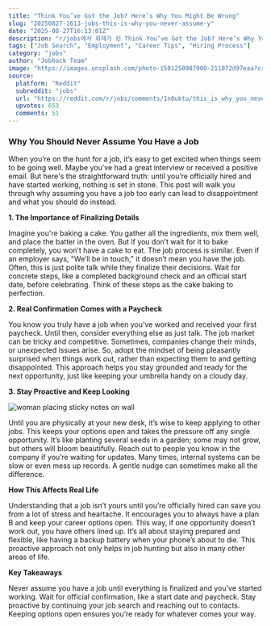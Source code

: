 ```yaml
---
title: "Think You’ve Got the Job? Here’s Why You Might Be Wrong"
slug: "20250827-1613-jobs-this-is-why-you-never-assume-y"
date: "2025-08-27T16:13:01Z"
description: "r/jobs에서 화제가 된 Think You’ve Got the Job? Here’s Why You Might Be Wrong에 대한 깊이 있는 분석과 인사이트"
tags: ["Job Search", "Employment", "Career Tips", "Hiring Process"]
category: "jobs"
author: "Jobhack Team"
image: "https://images.unsplash.com/photo-1501250987900-211872d97eaa?crop=entropy&cs=tinysrgb&fit=max&fm=jpg&ixid=M3w3OTU0NDF8MHwxfHNlYXJjaHwyNHx8am9iJTIwc2VhcmNofGVufDF8MHx8fDE3NTYzMTExNjR8MA&ixlib=rb-4.1.0&q=80&w=1080"
source:
  platform: "Reddit"
  subreddit: "jobs"
  url: "https://reddit.com/r/jobs/comments/1n0uktu/this_is_why_you_never_assume_you_have_a_job/"
  upvotes: 653
  comments: 51
---
```


### Why You Should Never Assume You Have a Job

When you’re on the hunt for a job, it’s easy to get excited when things seem to be going well. Maybe you’ve had a great interview or received a positive email. But here's the straightforward truth: until you’re officially hired and have started working, nothing is set in stone. This post will walk you through why assuming you have a job too early can lead to disappointment and what you should do instead.

**1. The Importance of Finalizing Details**

Imagine you're baking a cake. You gather all the ingredients, mix them well, and place the batter in the oven. But if you don’t wait for it to bake completely, you won’t have a cake to eat. The job process is similar. Even if an employer says, "We’ll be in touch," it doesn’t mean you have the job. Often, this is just polite talk while they finalize their decisions. Wait for concrete steps, like a completed background check and an official start date, before celebrating. Think of these steps as the cake baking to perfection.

**2. Real Confirmation Comes with a Paycheck**

You know you truly have a job when you’ve worked and received your first paycheck. Until then, consider everything else as just talk. The job market can be tricky and competitive. Sometimes, companies change their minds, or unexpected issues arise. So, adopt the mindset of being pleasantly surprised when things work out, rather than expecting them to and getting disappointed. This approach helps you stay grounded and ready for the next opportunity, just like keeping your umbrella handy on a cloudy day.

**3. Stay Proactive and Keep Looking**

![woman placing sticky notes on wall](https://images.unsplash.com/photo-1552664730-d307ca884978?crop=entropy&cs=tinysrgb&fit=max&fm=jpg&ixid=M3w3OTU0NDF8MHwxfHNlYXJjaHwxM3x8Y2FyZWVyfGVufDF8MHx8fDE3NTYzMTExNjV8MA&ixlib=rb-4.1.0&q=80&w=1080)

Until you are physically at your new desk, it’s wise to keep applying to other jobs. This keeps your options open and takes the pressure off any single opportunity. It’s like planting several seeds in a garden; some may not grow, but others will bloom beautifully. Reach out to people you know in the company if you’re waiting for updates. Many times, internal systems can be slow or even mess up records. A gentle nudge can sometimes make all the difference.

**How This Affects Real Life**

Understanding that a job isn’t yours until you’re officially hired can save you from a lot of stress and heartache. It encourages you to always have a plan B and keep your career options open. This way, if one opportunity doesn’t work out, you have others lined up. It’s all about staying prepared and flexible, like having a backup battery when your phone’s about to die. This proactive approach not only helps in job hunting but also in many other areas of life.

**Key Takeaways**

Never assume you have a job until everything is finalized and you’ve started working. Wait for official confirmation, like a start date and paycheck. Stay proactive by continuing your job search and reaching out to contacts. Keeping options open ensures you’re ready for whatever comes your way.